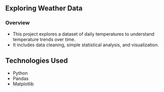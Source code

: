 ## Exploring Weather Data

### Overview
- This project explores a dataset of daily temperatures to understand temperature trends over time.
- It includes data cleaning, simple statistical analysis, and visualization.

## Technologies Used
- Python
- Pandas
- Matplotlib

